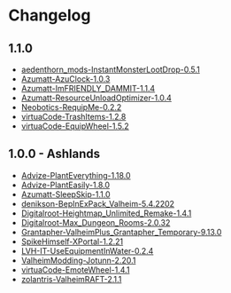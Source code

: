 # Changelog

## 1.1.0

- [aedenthorn_mods-InstantMonsterLootDrop-0.5.1](https://thunderstore.io/c/valheim/p/aedenthorn_mods/InstantMonsterLootDrop/)
- [Azumatt-AzuClock-1.0.3](https://thunderstore.io/c/valheim/p/Azumatt/AzuClock/)
- [Azumatt-ImFRIENDLY_DAMMIT-1.1.4](https://thunderstore.io/c/valheim/p/Azumatt/ImFRIENDLY_DAMMIT/)
- [Azumatt-ResourceUnloadOptimizer-1.0.4](https://thunderstore.io/c/valheim/p/Azumatt/ResourceUnloadOptimizer/)
- [Neobotics-RequipMe-0.2.2](https://thunderstore.io/c/valheim/p/Neobotics/RequipMe/)
- [virtuaCode-TrashItems-1.2.8](https://thunderstore.io/c/valheim/p/virtuaCode/TrashItems/)
- [virtuaCode-EquipWheel-1.5.2](https://thunderstore.io/c/valheim/p/virtuaCode/EquipWheel/)

## 1.0.0 - Ashlands

- [Advize-PlantEverything-1.18.0]((https://thunderstore.io/c/valheim/p/Advize/PlantEverything/))
- [Advize-PlantEasily-1.8.0]((https://thunderstore.io/c/valheim/p/Advize/PlantEasily/))
- [Azumatt-SleepSkip-1.1.0]((https://thunderstore.io/c/valheim/p/Azumatt/SkipSleep))
- [denikson-BepInExPack_Valheim-5.4.2202]((https://thunderstore.io/c/valheim/p/denikson/BepInExPack_Valheim/))
- [Digitalroot-Heightmap_Unlimited_Remake-1.4.1]((https://thunderstore.io/c/valheim/p/Digitalroot/Heightmap-Unlimited_Remake/))
- [Digitalroot-Max_Dungeon_Rooms-2.0.32]((https://thunderstore.io/c/valheim/p/Digitalroot/Max_Dungeon_Rooms/))
- [Grantapher-ValheimPlus_Grantapher_Temporary-9.13.0]((https://thunderstore.io/c/valheim/p/Grantapher/ValheimPlus_Grantapher_Temporary/))
- [SpikeHimself-XPortal-1.2.21]((https://thunderstore.io/c/valheim/p/SpikeHimself/XPortal/))
- [LVH-IT-UseEquipmentInWater-0.2.4]((https://thunderstore.io/c/valheim/p/LVH-IT/UseEquipmentInWater/))
- [ValheimModding-Jotunn-2.20.1]((https://thunderstore.io/c/valheim/p/ValheimModding/Jotunn/))
- [virtuaCode-EmoteWheel-1.4.1]((https://thunderstore.io/c/valheim/p/virtuaCode/EmoteWheel/))
- [zolantris-ValheimRAFT-2.1.1]((https://thunderstore.io/c/valheim/p/zolantris/ValheimRAFT/))
